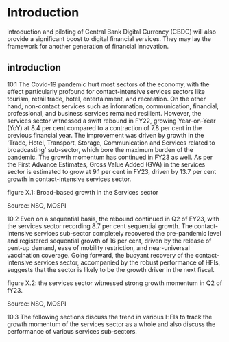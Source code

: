 # Introduction

introduction and piloting of  Central  Bank  Digital  Currency  (CBDC)  will  also  provide  a  significant  boost  to  digital financial services. They may lay the framework for another generation of financial innovation.

## introduction

10.1  The Covid-19 pandemic hurt most sectors of the economy, with the effect particularly profound for contact-intensive services sectors like tourism, retail trade, hotel, entertainment, and recreation. On the other hand, non-contact services such as information, communication, financial, professional, and business services remained resilient. However, the services sector witnessed a swift rebound in FY22, growing Year-on-Year (YoY) at 8.4 per cent compared to a contraction of 7.8 per cent in the previous financial year. The improvement was driven by growth in the 'Trade, Hotel, Transport, Storage, Communication and Services related to broadcasting' sub-sector,  which  bore  the  maximum  burden  of  the  pandemic.  The  growth  momentum  has continued in FY23 as well. As per the First Advance Estimates, Gross Value Added (GVA) in the services sector is estimated to grow at 9.1 per cent in FY23, driven by 13.7 per cent growth in contact-intensive services sector.

figure X.1: Broad-based growth in the Services sector

<!-- image -->

Source: NSO, MOSPI

10.2  Even on a sequential basis, the rebound continued in Q2 of FY23, with the services sector recording 8.7 per cent sequential growth. The contact-intensive services sub-sector completely recovered the pre-pandemic level and registered sequential growth of 16 per cent, driven by the release of pent-up demand, ease of mobility restriction, and near-universal vaccination coverage. Going forward, the buoyant recovery of the contact-intensive services sector, accompanied by the robust performance of HFIs, suggests that the sector is likely to be the growth driver in the next fiscal.

figure X.2: the services sector witnessed strong growth momentum in Q2 of fY23.

<!-- image -->

Source: NSO, MOSPI

10.3  The following sections discuss the trend in various HFIs to track the growth momentum of the services sector as a whole and also discuss the performance of various services sub-sectors.

##